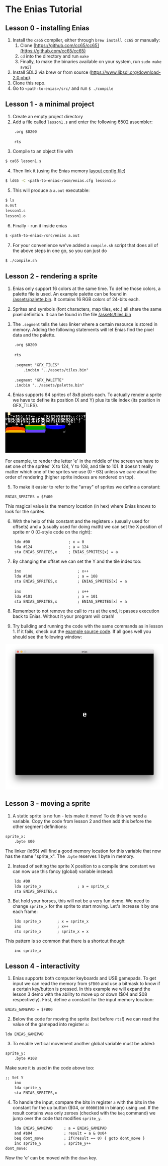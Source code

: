 # The Enias Tutorial

## Lesson 0 - installing Enias
1. Install the `ca65` compiler, either through `brew install cc65` or manually:
   1. Clone [https://github.com/cc65/cc65](https://github.com/cc65/cc65)
   2. `cd` into the directory and run `make`
   3. Finally, to make the binaries available on your system, run `sudo make avail`
2. Install SDL2 via brew or from source (https://www.libsdl.org/download-2.0.php).
3. Clone this repo.
4. Go to `<path-to-enias>/src/` and run `$ ./compile`

## Lesson 1 - a minimal project
1. Create an empty project directory
2. Add a file called `lesson1.s` and enter the following 6502 assembler:

```6502
    .org $0200

    rts
```

3. Compile to an object file with

```bash
$ ca65 lesson1.s
```

4. Then link it (using the Enias memory [layout config file](../asm/enias.cfg))

```bash
$ ld65 -C <path-to-enias>/asm/enias.cfg lesson1.o
```

5. This will produce a `a.out` executable:

```bash
$ ls
a.out
lesson1.s
lesson1.o
```

6. Finally - run it inside enias

```bash
$ <path-to-enias>/src/enias a.out
```

7. For your convenience we've added a `compile.sh` script that does all of the above steps in one go, so you can just do

```bash
$ ./compile.sh
```

## Lesson 2 - rendering a sprite

1. Enias only support 16 colors at the same time. To define those colors, a palette file is used. An example palette can be found in [/assets/palette.bin](assets/palette.bin). It contains 16 RGB colors of 24-bits each.

2. Sprites and symbols (font characters, map tiles, etc.) all share the same pixel definition. It can be found in the file [/assets/tiles.bin](assets/tiles.bin)

3. The `.segment` tells the `ld65` linker where a certain resource is stored in memory. Adding the following statements will let Enias find the pixel data and the palette.

```6502
    .org $0200

    rts

    .segment "GFX_TILES"
        .incbin "../assets/tiles.bin"

    .segment "GFX_PALETTE"
    .incbin "../assets/palette.bin"
```

4. Enias supports 64 sprites of 8x8 pixels each. To actually render a sprite we have to define its position (X and Y) plus its tile index (its position in GFX_TILES).

<img src="assets/tiles.png">

For example, to render the letter 'e' in the middle of the screen we have to set one of the sprites' X to 124, Y to 108, and tile to 101. It doesn't really matter which one of the sprites we use (0 - 63) unless we care about the order of rendering (higher sprite indexes are rendered on top).

5. To make it easier to refer to the "array" of sprites we define a constant:

```6502
ENIAS_SPRITES = $F400
```

This magical value is the memory location (in hex) where Enias knows to look for the sprites.

6. With the help of this constant and the registers `x` (usually used for offsets) and `a` (usually used for doing math) we can set the X position of sprite nr 0 (C-style code on the right):

```6502
    ldx #00                 ; x = 0
    lda #124                ; a = 124
    sta ENIAS_SPRITES,x     ; ENIAS_SPRITES[x] = a
```

7. By changing the offset we can set the Y and the tile index too:

```6502
    inx                         ; x++
    lda #108                    ; a = 108
    sta ENIAS_SPRITES,x         ; ENIAS_SPRITES[x] = a

    inx                         ; x++
    lda #101                    ; a = 101
    sta ENIAS_SPRITES,x         ; ENIAS_SPRITES[x] = a
```

8. Remember to not remove the call to `rts` at the end, it passes execution back to Enias. Without it your program will crash!

9. Try building and running the code with the same commands as in lesson 1. If it fails, check out the [example source code](lesson2/lesson2.s). If all goes well you should see the following window:

<img src="lesson2/window.png">

## Lesson 3 - moving a sprite

1. A static sprite is no fun - lets make it move! To do this we need a variable. Copy the code from lesson 2 and then add this before the other segment definitions:

```6502
sprite_x:
    .byte $00
```

The linker (ld65) will find a good memory location for this variable that now has the name "sprite_x". The `.byte` reserves 1 byte in memory.

2. Instead of setting the sprite X position to a compile time constant we can now use this fancy (global) variable instead:

```6502
    ldx #00
    lda sprite_x                ; a = sprite_x
    sta ENIAS_SPRITES,x
```

3. But hold your horses, this will not be a very fun demo. We need to change `sprite_x` for the sprite to start moving. Let's increase it by one each frame:

```6502
    ldx sprite_x       ; x = sprite_x
    inx                ; x++
    stx sprite_x       ; sprite_x = x
```

This pattern is so common that there is a shortcut though:

```6502
    inc sprite_x
```

## Lesson 4 - interactivity

1. Enias supports both computer keyboards and USB gamepads. To get input we can read the memory from `$FB00` and use a bitmask to know if a certain key/button is pressed. In this example we will expand the lesson 3 demo with the ability to move up or down ($04 and $08 respectively). First, define a constant for the input memory location:

```6502
ENIAS_GAMEPAD = $FB00
```

2. Below the code for moving the sprite (but before `rts`!) we can read the value of the gamepad into register `a`:

```6502
lda ENIAS_GAMEPAD
```

3. To enable vertical movement another global variable must be added:

```6502
sprite_y:
    .byte #108
```

Make sure it is used in the code above too:

```6502
;; Set Y
    inx
    lda sprite_y
    sta ENIAS_SPRITES,x
```

4. To handle the input, compare the bits in register `a` with the bits in the constant for the up button ($04, or `00000100` in binary) using `and`. If the result contains was only zeroes (checked with the `beq` command) we jump over the code that modifies `sprite_y`.

```6502
    lda ENIAS_GAMEPAD     ; a = ENIAS_GAMEPAD
    and #$04              ; result = a & 0x04
    beq dont_move         ; if(result == 0) { goto dont_move }
    inc sprite_y          ; sprite_y++
dont_move:
```

Now the 'e' can be moved with the `down` key.
